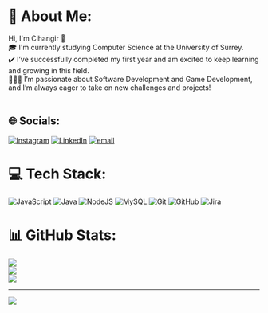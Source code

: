 # 💫 About Me:
Hi, I'm Cihangir 👋<br>🎓 I'm currently studying Computer Science at the University of Surrey.<br>✔️ I’ve successfully completed my first year and am excited to keep learning and growing in this field.<br>👨🏻‍💻 I’m passionate about Software Development and Game Development, and I’m always eager to take on new challenges and projects!<br><br>


## 🌐 Socials:
[![Instagram](https://img.shields.io/badge/Instagram-%23E4405F.svg?logo=Instagram&logoColor=white)](https://instagram.com/cihangiracikgoz) [![LinkedIn](https://img.shields.io/badge/LinkedIn-%230077B5.svg?logo=linkedin&logoColor=white)](https://linkedin.com/in/cihangiracikgoz) [![email](https://img.shields.io/badge/Email-D14836?logo=gmail&logoColor=white)](mailto:cihangiracikgoz01@gmail.com) 

# 💻 Tech Stack:
![JavaScript](https://img.shields.io/badge/javascript-%23323330.svg?style=flat&logo=javascript&logoColor=%23F7DF1E) ![Java](https://img.shields.io/badge/java-%23ED8B00.svg?style=flat&logo=openjdk&logoColor=white) ![NodeJS](https://img.shields.io/badge/node.js-6DA55F?style=flat&logo=node.js&logoColor=white) ![MySQL](https://img.shields.io/badge/mysql-4479A1.svg?style=flat&logo=mysql&logoColor=white) ![Git](https://img.shields.io/badge/git-%23F05033.svg?style=flat&logo=git&logoColor=white) ![GitHub](https://img.shields.io/badge/github-%23121011.svg?style=flat&logo=github&logoColor=white) ![Jira](https://img.shields.io/badge/jira-%230A0FFF.svg?style=flat&logo=jira&logoColor=white)
# 📊 GitHub Stats:
![](https://github-readme-stats.vercel.app/api?username=cihangiracikgoz&theme=tokyonight&hide_border=false&include_all_commits=false&count_private=false)<br/>
![](https://nirzak-streak-stats.vercel.app/?user=cihangiracikgoz&theme=tokyonight&hide_border=false)<br/>
![](https://github-readme-stats.vercel.app/api/top-langs/?username=cihangiracikgoz&theme=tokyonight&hide_border=false&include_all_commits=false&count_private=false&layout=compact)

---
[![](https://visitcount.itsvg.in/api?id=cihangiracikgoz&icon=0&color=0)](https://visitcount.itsvg.in)

<!-- Proudly created with GPRM ( https://gprm.itsvg.in ) -->
